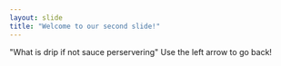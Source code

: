 ```yaml
---
layout: slide
title: "Welcome to our second slide!"
---
```

"What is drip if not sauce perservering"
Use the left arrow to go back!
